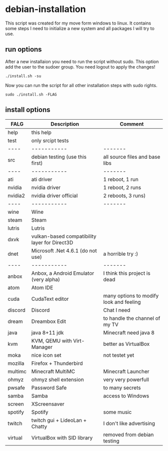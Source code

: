 # debian-installation

This script was created for my move form windows to linux.
It contains some steps I need to initialize a new system and all packages I will try to use.

## run options

After a new installaion you need to run the script without sudo. This option add the user to the sudoer group. You need logout to apply the changes!

```
./install.sh -su
```

Now you can run the script for all other installation steps with sudo rights.

```
sudo ./install.sh -FLAG
```

## install options

| FALG | Description | Comment |
| ---- | ----------- | ------- |
| help | this help | |
| test | only srcipt tests | |
| ---- | ----------- | ------- |
| src | debian testing (use this first) | all source files and base libs |
| ---- | ----------- | ------- |
| ati | ati driver | 1 reboot,  1 run |
| nvidia | nvidia driver | 1 reboot,  2 runs |
| nvidia2 | nvidia driver official | 2 reboots, 3 runs) |
| ---- | ----------- | ------- |
| wine | Wine | |
| steam | Steam | |
| lutris | Lutris | |
| dxvk | vulkan-based compatibility layer for Direct3D | |
| dnet | Microsoft .Net 4.6.1 (do not use) | a horrible try :) |
| ---- | ----------- | ------- |
| anbox | Anbox, a Android Emulator (very alpha) | I think this project is dead |
| atom | Atom IDE | |
| cuda | CudaText editor | many options to modify look and feeling |
| discord | Discord | Chat I need |
| dream | Dreambox Edit | to handle the channel of my TV |
| java | java 8+11 jdk | Minecraft need java 8 |
| kvm | KVM, QEMU with Virt-Manager | better as VirtualBox |
| moka | nice icon set | not testet yet |
| mozilla | Firefox + Thunderbird | |
| multimc | Minecraft MultiMC | Minecraft Launcher |
| ohmyz | ohmyz shell extension | very very powerfull |
| pwsafe | Password Safe | to many secrets |
| samba | Samba | access to Windows |
| screen | XScreensaver | |
| spotify | Spotify | some music |
| twitch | twitch gui + LideoLan + Chatty | I don't like advertising |
| virtual | VirtualBox with SID library | removed from debian testing |

